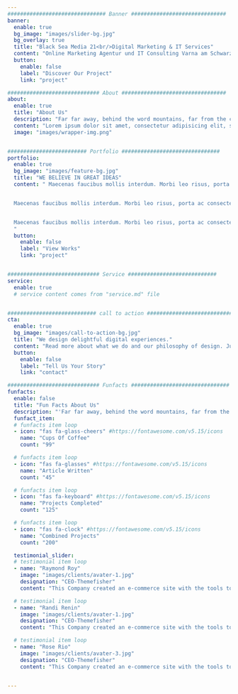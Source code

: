 ```yaml
---
############################### Banner ##############################
banner:
  enable: true
  bg_image: "images/slider-bg.jpg"
  bg_overlay: true
  title: "Black Sea Media 21<br/>Digital Marketing & IT Services"
  content: "Online Marketing Agentur und IT Consulting Varna am Schwarzen Meer und Frankfurt am Main"
  button:
    enable: false
    label: "Discover Our Project"
    link: "project"

############################# About #################################
about:
  enable: true
  title: "About Us"
  description: "Far far away, behind the word mountains, far from the countries Vokalia and Consonantia, there live the blind texts. Separated they live in Bookmarksgrove right at the coast of the Semantics"
  content: "Lorem ipsum dolor sit amet, consectetur adipisicing elit, sed do eiusmod tempor incididunt ut labore et dolore magna aliqua. Ut enim ad minim veniam, quis nostrud exercitation ullamco laboris nisi ut aliquip ex ea commodo consequat. Duis aute irure dolor in reprehenderit in voluptate velit esse cillum dolore eu fugiat nulla pariatur. Excepteur sint occaecat cupidatat non proident, sunt in culpa qui officia deserunt mollit anim id."
  image: "images/wrapper-img.png"


######################### Portfolio ###############################
portfolio:
  enable: true
  bg_image: "images/feature-bg.jpg"
  title: "WE BELIEVE IN GREAT IDEAS"
  content: " Maecenas faucibus mollis interdum. Morbi leo risus, porta ac consectetur ac, vestibulum at eros. Fusce dapibus, tellus ac cursus commodo, tortor mauris condimentum nibh, ut fermentum massa justo sit amet risus.


  Maecenas faucibus mollis interdum. Morbi leo risus, porta ac consectetur ac, vestibulum at eros. Fusce dapibus, tellus ac cursus commodo, tortor mauris condimentum nibh, ut fermentum massa justo sit amet risus.


  Maecenas faucibus mollis interdum. Morbi leo risus, porta ac consectetur ac, vestibulum at eros. Fusce dapibus, tellus ac cursus commodo, tortor mauris condimentum nibh, ut fermentum massa justo sit amet risus.
  "
  button:
    enable: false
    label: "View Works"
    link: "project"


############################# Service ############################
service:
  enable: true
  # service content comes from "service.md" file


############################ call to action ###########################
cta:
  enable: true
  bg_image: "images/call-to-action-bg.jpg"
  title: "We design delightful digital experiences."
  content: "Read more about what we do and our philosophy of design. Judge for yourself The work and results <br> we’ve achieved for other clients, and meet our highly experienced Team who just love to design."
  button:
    enable: false
    label: "Tell Us Your Story"
    link: "contact"

############################# Funfacts ###############################
funfacts:
  enable: false
  title: "Fun Facts About Us"
  description: "'Far far away, behind the word mountains, far from the countries Vokalia and Consonantia, <br> there live the blind texts. Separated they live in Bookmarksgrove right at the coast of the Semantics'"
  funfact_item:
  # funfacts item loop
  - icon: "fas fa-glass-cheers" #https://fontawesome.com/v5.15/icons
    name: "Cups Of Coffee"
    count: "99"

  # funfacts item loop
  - icon: "fas fa-glasses" #https://fontawesome.com/v5.15/icons
    name: "Article Written"
    count: "45"

  # funfacts item loop
  - icon: "fas fa-keyboard" #https://fontawesome.com/v5.15/icons
    name: "Projects Completed"
    count: "125"

  # funfacts item loop
  - icon: "fas fa-clock" #https://fontawesome.com/v5.15/icons
    name: "Combined Projects"
    count: "200"

  testimonial_slider:
  # testimonial item loop
  - name: "Raymond Roy"
    image: "images/clients/avater-1.jpg"
    designation: "CEO-Themefisher"
    content: "This Company created an e-commerce site with the tools to make our business a success, with innovative ideas we feel that our site has unique elements that make us stand out from the crowd."

  # testimonial item loop
  - name: "Randi Renin"
    image: "images/clients/avater-1.jpg"
    designation: "CEO-Themefisher"
    content: "This Company created an e-commerce site with the tools to make our business a success, with innovative ideas we feel that our site has unique elements that make us stand out from the crowd."

  # testimonial item loop
  - name: "Rose Rio"
    image: "images/clients/avater-3.jpg"
    designation: "CEO-Themefisher"
    content: "This Company created an e-commerce site with the tools to make our business a success, with innovative ideas we feel that our site has unique elements that make us stand out from the crowd."


---
```


